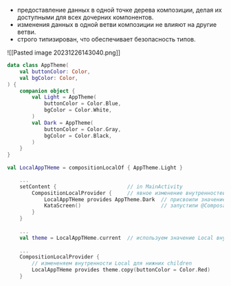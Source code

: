 
- предоставление данных в одной точке дерева композиции, делая их доступными для всех дочерних компонентов.
- изменения данных в одной ветви композиции не влияют на другие ветви.
- строго типизирован, что обеспечивает безопасность типов.

![[Pasted image 20231226143040.png]]


```kotlin
data class AppTheme(  
	val buttonColor: Color,  
	val bgColor: Color,  
) {  
	companion object {  
		val Light = AppTheme(  
			buttonColor = Color.Blue,  
			bgColor = Color.White,  
		)  
		val Dark = AppTheme(  
			buttonColor = Color.Gray,  
			bgColor = Color.Black,  
		)  
	}  
}  
  
val LocalAppTHeme = compositionLocalOf { AppTheme.Light }

	...  
	setContent {                       // in MainActivity
		CompositionLocalProvider {     // явное изменение внутренностей Local
			LocalAppTHeme provides AppTheme.Dark  // присвоили значение
			KataScreen()                          // запустили @Composable
		}  
	}
	
	... 
	val theme = LocalAppTHeme.current  // используем значение Local внутри @Composable
	
	...
	CompositionLocalProvider {  
		// измененяем внутренности Local для нижних children
		LocalAppTHeme provides theme.copy(buttonColor = Color.Red)  
	}

```